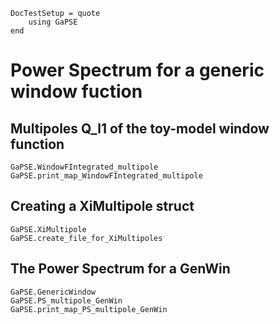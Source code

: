 ```@meta
DocTestSetup = quote
    using GaPSE
end
```

# Power Spectrum for a generic window fuction


## Multipoles Q_l1 of the toy-model window function

```@docs
GaPSE.WindowFIntegrated_multipole
GaPSE.print_map_WindowFIntegrated_multipole
```

## Creating a XiMultipole struct

```@docs
GaPSE.XiMultipole
GaPSE.create_file_for_XiMultipoles
```

## The Power Spectrum for a GenWin

```@docs
GaPSE.GenericWindow
GaPSE.PS_multipole_GenWin
GaPSE.print_map_PS_multipole_GenWin
```
